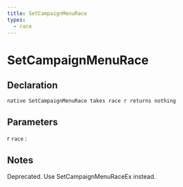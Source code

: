 ```yaml
---
title: SetCampaignMenuRace
types:
  - race
---
```


# SetCampaignMenuRace

## Declaration

```jass
native SetCampaignMenuRace takes race r returns nothing
```

## Parameters
r `race`
: 

## Notes 
Deprecated. Use SetCampaignMenuRaceEx instead.

